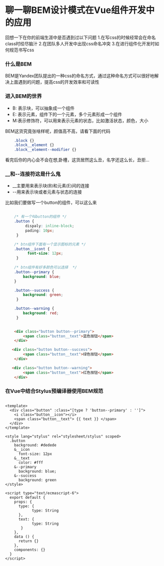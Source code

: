 #  聊一聊BEM设计模式在Vue组件开发中的应用
回想一下在你的前端生涯中是否遇到过以下问题
1.在写css的时候经常会在命名class时绞尽脑汁
2.在团队多人开发中出现css命名冲突
3.在进行组件化开发时如何规范书写css

### 什么是BEM
BEM是Yandex团队提出的一种css的命名方式，通过这种命名方式可以很好地解决上面遇到的问题，提高css的开发效率和可读性

### 进入BEM的世界

* B: 表示块，可以抽象成一个组件
* E: 表示元素，组件下的一个元素，多个元素形成一个组件
* M:表示修饰符，可以用来表示元素的状态，比如激活状态，颜色，大小

BEM这货究竟张啥样呢，颜值高不高，请看下面的代码

```css    
    .block {}
    .block__element {}
    .block__element--modifier {}
```
看完后你的内心会不会在想,卧槽，这货居然这么丑，名字还这么长，丑拒...

### __和--连接符这是什么鬼
* __主要用来表示块(B)和元素(E)间的连接
* --用来表示块或者元素与状态的连接

比如我们要做写一个button的组件，可以这么来

```css
    
    /* 有一个叫button的组件 */
    .button {
         dispaly: inline-block;
         pading: 10px;
     } 

    /* btn组件下面有一个显示图标的元素 */
    .button__icont {
          font-size: 12px;
     }
    
    /* btn组件有好多颜色可以选择  */
    .button--primary {
        background: blue;
    }

    .button--success {
        background: green;
     }

    .button--warning {
        background: red;
     }
    
```

``` html
    <div class="button button--primary">
        <span class="button__text">蓝色按钮</span>
    </div>

   <div class="button button--success">
        <span class="button__text">绿色按钮</span>
    </div>

   <div class="button button--warning">
        <span class="button__text">红色按钮</span>
    </div>     
```

### 在Vue中结合Stylus预编译器使用BEM规范

```

<template>
  <div class="button" :class="[type ? 'button--primary' : '']">
    <i class="button__icon"></i>
    <span class="button__text"> {{ text }} </span>
  </div>
</template>

<style lang="stylus" rel="stylesheet/stylus" scoped>
  .button
    background: #dedede
    &__icon
      font-size: 12px
    &__text
      color: #fff
    &--primary
      background: blue;
    &--success
      background: green
</style>

<script type="text/ecmascript-6">
  export default {
    props: {
      type: {
            type: String
      },
      text: {
            type: String
       }
    },
    data () {
      return {}
    },
    components: {}
  }
</script>

```




